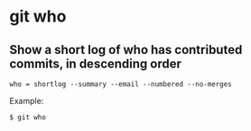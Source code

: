 # git who

## Show a short log of who has contributed commits, in descending order

```gitconfig
who = shortlog --summary --email --numbered --no-merges
```

Example:

```sh
$ git who
```
